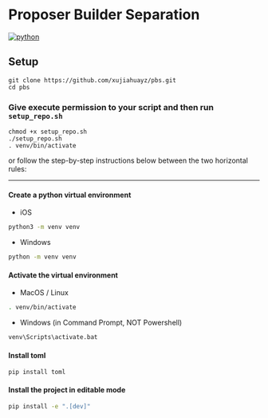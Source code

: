 # Proposer Builder Separation

[![python](https://img.shields.io/badge/Python-v3.11.3-3776AB.svg?style=flat&logo=python&logoColor=white)](https://www.python.org)

## Setup

```
git clone https://github.com/xujiahuayz/pbs.git
cd pbs
```

### Give execute permission to your script and then run `setup_repo.sh`

```
chmod +x setup_repo.sh
./setup_repo.sh
. venv/bin/activate
```

or follow the step-by-step instructions below between the two horizontal rules:

---

#### Create a python virtual environment

- iOS

```bash
python3 -m venv venv
```

- Windows

```bash
python -m venv venv
```

#### Activate the virtual environment

- MacOS / Linux

```bash
. venv/bin/activate
```

- Windows (in Command Prompt, NOT Powershell)

```bash
venv\Scripts\activate.bat
```
#### Install toml

```
pip install toml
```

#### Install the project in editable mode

```bash
pip install -e ".[dev]"
```